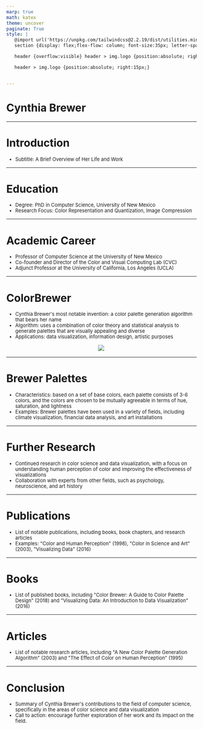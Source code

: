 ```yaml
---
marp: true
math: katex
theme: uncover
paginate: True
style: |
   @import url('https://unpkg.com/tailwindcss@2.2.19/dist/utilities.min.css');
   section {display: flex;flex-flow: column; font-size:35px; letter-spacing:1.4px;}

   header {overflow:visible} header > img.logo {position:absolute; right:15px;}

   header > img.logo {position:absolute; right:15px;}


---
```

<!-- backgroundImage: url('backgrounds/wwwatercolor (9).png') -->
<!-- _class: lead -->

 # Cynthia Brewer

---
<style scoped>p,li {font-size:0.96em}</style>

 # Introduction

- Subtitle: A Brief Overview of Her Life and Work

---
<style scoped>p,li {font-size:0.92em}</style>

 # Education

- Degree: PhD in Computer Science, University of New Mexico
- Research Focus: Color Representation and Quantization, Image Compression

---
<style scoped>p,li {font-size:0.88em}</style>

 # Academic Career
- Professor of Computer Science at the University of New Mexico
- Co-founder and Director of the Color and Visual Computing Lab (CVC)
- Adjunct Professor at the University of California, Los Angeles (UCLA)


---
<style scoped>p,li {font-size:0.84em}</style>

 # ColorBrewer
- Cynthia Brewer's most notable invention: a color palette generation algorithm that bears her name
- Algorithm: uses a combination of color theory and statistical analysis to generate palettes that are visually appealing and diverse
- Applications: data visualization, information design, artistic purposes
<div style="display: flex; flex: 1 1 auto; flex-flow: row; min-height: 0"><div style="display: flex; flex: 1 1 auto; justify-content: center;min-height:0;min-width:0; margin-bottom:0.1em;;margin-right:0.15em">
<img style='object-fit: contain; max-height:100%; max-width:100%; background-color: rgba(0,0,0,0);' src='https://upload.wikimedia.org/wikipedia/commons/thumb/0/09/ColorBrewer-screenshot.png/220px-ColorBrewer-screenshot.png'/>
</div>
</div>


---
<style scoped>p,li {font-size:0.92em}</style>

 # Brewer Palettes
- Characteristics: based on a set of base colors, each palette consists of 3-6 colors, and the colors are chosen to be mutually agreeable in terms of hue, saturation, and lightness
- Examples: Brewer palettes have been used in a variety of fields, including climate visualization, financial data analysis, and art installations


---
<style scoped>p,li {font-size:0.92em}</style>

 # Further Research
- Continued research in color science and data visualization, with a focus on understanding human perception of color and improving the effectiveness of visualizations
- Collaboration with experts from other fields, such as psychology, neuroscience, and art history


---
<style scoped>p,li {font-size:0.92em}</style>

 # Publications

- List of notable publications, including books, book chapters, and research articles
- Examples: "Color and Human Perception" (1998), "Color in Science and Art" (2003), "Visualizing Data" (2016)

---
<style scoped>p,li {font-size:0.96em}</style>

 # Books
- List of published books, including "Color Brewer: A Guide to Color Palette Design" (2018) and "Visualizing Data: An Introduction to Data Visualization" (2016)


---
<style scoped>p,li {font-size:0.96em}</style>

 # Articles
- List of notable research articles, including "A New Color Palette Generation Algorithm" (2003) and "The Effect of Color on Human Perception" (1995)


---
<style scoped>p,li {font-size:0.92em}</style>

 # Conclusion

- Summary of Cynthia Brewer's contributions to the field of computer science, specifically in the areas of color science and data visualization
- Call to action: encourage further exploration of her work and its impact on the field.